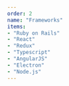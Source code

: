 ```yaml
---
order: 2
name: "Frameworks"
items:
- "Ruby on Rails"
- "React"
- "Redux"
- "Typescript"
- "AngularJS"
- "Electron"
- "Node.js"
---
```

